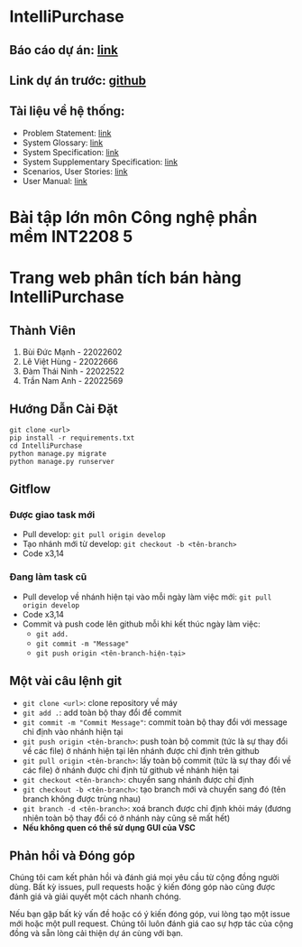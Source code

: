 # IntelliPurchase
## Báo cáo dự án: [link](https://www.notion.so/B-o-c-o-d-n-6466d99781d04cd9954d3b9336898c2f)

## Link dự án trước: [github](https://github.com/baitaploncnpm66/Mobile-e-commerce-review-sentiment-classification)
## Tài liệu về hệ thống:
- Problem Statement: [link](https://www.notion.so/M-t-v-n-b2e73a30053c4f6cb587a579313c0ff7?pvs=21)
- System Glossary: [link](https://www.notion.so/Ch-gi-i-h-th-ng-IntelliPurchase-d4f063a56cbd47ff87314c133c6407b0?pvs=21)
- System Specification: [link](https://www.notion.so/c-t-h-th-ng-IntelliPurchase-66e49c81288241d19ba850a029ae237d?pvs=21)
- System Supplementary Specification: [link](https://www.notion.so/c-t-b-sung-h-th-ng-IntelliPurchase-1c95bb4efb8a43a5a601621baf20ebf2?pvs=21)
- Scenarios, User Stories: [link](https://www.notion.so/Scenarios-v-User-stories-41987e52c308475fac5aafa920805ae6?pvs=21)
- User Manual: [link](https://www.notion.so/H-ng-d-n-s-d-ng-User-Manual-763c1e9529e04bccb7b9a24e78034a86?pvs=21)

# Bài tập lớn môn Công nghệ phần mềm INT2208 5
# Trang web phân tích bán hàng IntelliPurchase

## Thành Viên

1. Bùi Đức Mạnh - 22022602
2. Lê Việt Hùng - 22022666
3. Đàm Thái Ninh - 22022522
4. Trần Nam Anh - 22022569

## Hướng Dẫn Cài Đặt
```
git clone <url>
pip install -r requirements.txt
cd IntelliPurchase
python manage.py migrate
python manage.py runserver
```

## Gitflow
### Được giao task mới
- Pull develop: `git pull origin develop`
- Tạo nhánh mới từ develop: `git checkout -b <tên-branch>`
- Code x3,14
### Đang làm task cũ
- Pull develop về nhánh hiện tại vào mỗi ngày làm việc mới: `git pull origin develop`
- Code x3,14
- Commit và push code lên github mỗi khi kết thúc ngày làm việc:
  - `git add.`
  - `git commit -m "Message"`
  - `git push origin <tên-branch-hiện-tại>`

## Một vài câu lệnh git
- `git clone <url>`: clone repository về máy
- `git add .`: add toàn bộ thay đổi để commit
- `git commit -m "Commit Message"`: commit toàn bộ thay đổi với message chỉ định vào nhánh hiện tại
- `git push origin <tên-branch>`: push toàn bộ commit (tức là sự thay đổi về các file) ở nhánh hiện tại lên nhánh được chỉ định trên github
- `git pull origin <tên-branch>`: lấy toàn bộ commit (tức là sự thay đổi về các file) ở nhánh được chỉ định từ github về nhánh hiện tại
- `git checkout <tên-branch>`: chuyển sang nhánh được chỉ định
- `git checkout -b <tên-branch>`: tạo branch mới và chuyển sang đó (tên branch không được trùng nhau)
- `git branch -d <tên-branch>`: xoá branch được chỉ định khỏi máy (đương nhiên toàn bộ thay đổi có ở nhánh này cũng sẽ mất hết)
- **Nếu không quen có thể sử dụng GUI của VSC**

## Phản hồi và Đóng góp

Chúng tôi cam kết phản hồi và đánh giá mọi yêu cầu từ cộng đồng người dùng. Bất kỳ issues, pull requests hoặc ý kiến đóng góp nào cũng được đánh giá và giải quyết một cách nhanh chóng.

Nếu bạn gặp bất kỳ vấn đề hoặc có ý kiến đóng góp, vui lòng tạo một issue mới hoặc một pull request. Chúng tôi luôn đánh giá cao sự hợp tác của cộng đồng và sẵn lòng cải thiện dự án cùng với bạn.
